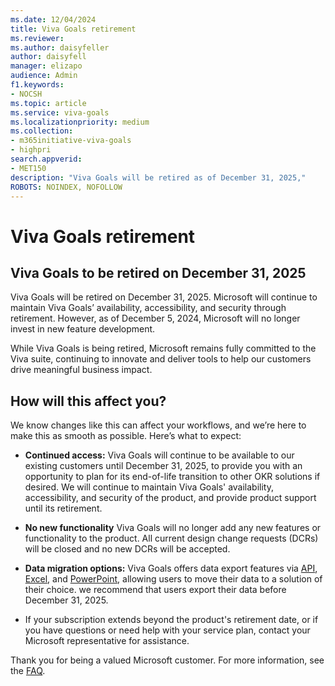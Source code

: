 ```yaml
---
ms.date: 12/04/2024
title: Viva Goals retirement
ms.reviewer: 
ms.author: daisyfeller
author: daisyfell
manager: elizapo
audience: Admin
f1.keywords:
- NOCSH
ms.topic: article
ms.service: viva-goals
ms.localizationpriority: medium
ms.collection:  
- m365initiative-viva-goals
- highpri  
search.appverid:
- MET150
description: "Viva Goals will be retired as of December 31, 2025,"
ROBOTS: NOINDEX, NOFOLLOW
---
```


# Viva Goals retirement

## Viva Goals to be retired on December 31, 2025

Viva Goals will be retired on December 31, 2025. Microsoft will continue to maintain Viva Goals’ availability, accessibility, and security through retirement. However, as of December 5, 2024, Microsoft will no longer invest in new feature development.

While Viva Goals is being retired, Microsoft remains fully committed to the Viva suite, continuing to innovate and deliver tools to help our customers drive meaningful business impact.

## How will this affect you?

We know changes like this can affect your workflows, and we’re here to make this as smooth as possible. Here’s what to expect:

- **Continued access:** Viva Goals will continue to be available to our existing customers until December 31, 2025, to provide you with an opportunity to plan for its end-of-life transition to other OKR solutions if desired. We will continue to maintain Viva Goals' availability, accessibility, and security of the product, and provide product support until its retirement.

- **No new functionality** Viva Goals will no longer add any new features or functionality to the product. All current design change requests (DCRs) will be closed and no new DCRs will be accepted.

- **Data migration options:** Viva Goals offers data export features via [API](/graph/api/goals-post-exportjobs?view=graph-rest-beta&tabs=http), [Excel](/viva/goals/explorer#save-and-export), and [PowerPoint](https://support.microsoft.com/topic/engage-with-viva-goals-365500a4-0599-41cd-bc86-09bef4206284), allowing users to move their data to a solution of their choice. we recommend that users export their data before December 31, 2025.

- If your subscription extends beyond the product's retirement date, or if you have questions or need help with your service plan, contact your Microsoft representative for assistance.

Thank you for being a valued Microsoft customer. For more information, see the [FAQ](goals-retirement-faq.md).
